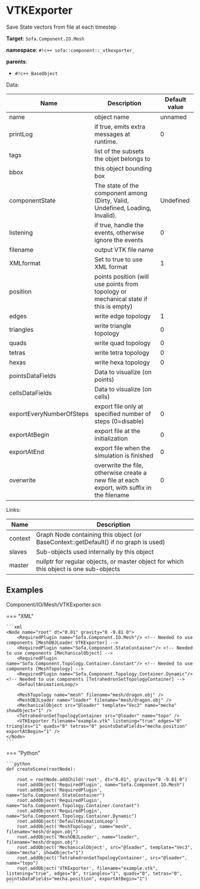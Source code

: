 # VTKExporter

Save State vectors from file at each timestep


__Target__: `Sofa.Component.IO.Mesh`

__namespace__: `#!c++ sofa::component::_vtkexporter_`

__parents__: 

- `#!c++ BaseObject`

Data: 

<table>
<thead>
    <tr>
        <th>Name</th>
        <th>Description</th>
        <th>Default value</th>
    </tr>
</thead>
<tbody>
	<tr>
		<td>name</td>
		<td>
object name
</td>
		<td>unnamed</td>
	</tr>
	<tr>
		<td>printLog</td>
		<td>
if true, emits extra messages at runtime.
</td>
		<td>0</td>
	</tr>
	<tr>
		<td>tags</td>
		<td>
list of the subsets the objet belongs to
</td>
		<td></td>
	</tr>
	<tr>
		<td>bbox</td>
		<td>
this object bounding box
</td>
		<td></td>
	</tr>
	<tr>
		<td>componentState</td>
		<td>
The state of the component among (Dirty, Valid, Undefined, Loading, Invalid).
</td>
		<td>Undefined</td>
	</tr>
	<tr>
		<td>listening</td>
		<td>
if true, handle the events, otherwise ignore the events
</td>
		<td>0</td>
	</tr>
	<tr>
		<td>filename</td>
		<td>
output VTK file name
</td>
		<td></td>
	</tr>
	<tr>
		<td>XMLformat</td>
		<td>
Set to true to use XML format
</td>
		<td>1</td>
	</tr>
	<tr>
		<td>position</td>
		<td>
points position (will use points from topology or mechanical state if this is empty)
</td>
		<td></td>
	</tr>
	<tr>
		<td>edges</td>
		<td>
write edge topology
</td>
		<td>1</td>
	</tr>
	<tr>
		<td>triangles</td>
		<td>
write triangle topology
</td>
		<td>0</td>
	</tr>
	<tr>
		<td>quads</td>
		<td>
write quad topology
</td>
		<td>0</td>
	</tr>
	<tr>
		<td>tetras</td>
		<td>
write tetra topology
</td>
		<td>0</td>
	</tr>
	<tr>
		<td>hexas</td>
		<td>
write hexa topology
</td>
		<td>0</td>
	</tr>
	<tr>
		<td>pointsDataFields</td>
		<td>
Data to visualize (on points)
</td>
		<td></td>
	</tr>
	<tr>
		<td>cellsDataFields</td>
		<td>
Data to visualize (on cells)
</td>
		<td></td>
	</tr>
	<tr>
		<td>exportEveryNumberOfSteps</td>
		<td>
export file only at specified number of steps (0=disable)
</td>
		<td>0</td>
	</tr>
	<tr>
		<td>exportAtBegin</td>
		<td>
export file at the initialization
</td>
		<td>0</td>
	</tr>
	<tr>
		<td>exportAtEnd</td>
		<td>
export file when the simulation is finished
</td>
		<td>0</td>
	</tr>
	<tr>
		<td>overwrite</td>
		<td>
overwrite the file, otherwise create a new file at each export, with suffix in the filename
</td>
		<td>0</td>
	</tr>

</tbody>
</table>

Links: 

| Name | Description |
| ---- | ----------- |
|context|Graph Node containing this object (or BaseContext::getDefault() if no graph is used)|
|slaves|Sub-objects used internally by this object|
|master|nullptr for regular objects, or master object for which this object is one sub-objects|



## Examples

Component/IO/Mesh/VTKExporter.scn

=== "XML"

    ```xml
    <Node name="root" dt="0.01" gravity="0 -9.81 0">
    	<RequiredPlugin name="Sofa.Component.IO.Mesh"/> <!-- Needed to use components [MeshOBJLoader VTKExporter] -->
    	<RequiredPlugin name="Sofa.Component.StateContainer"/> <!-- Needed to use components [MechanicalObject] -->
    	<RequiredPlugin name="Sofa.Component.Topology.Container.Constant"/> <!-- Needed to use components [MeshTopology] -->
    	<RequiredPlugin name="Sofa.Component.Topology.Container.Dynamic"/> <!-- Needed to use components [TetrahedronSetTopologyContainer] -->
    	<DefaultAnimationLoop/>
    
        <MeshTopology name="mesh" filename="mesh/dragon.obj" />
        <MeshOBJLoader name="loader" filename="mesh/dragon.obj" />
        <MechanicalObject src="@loader" template="Vec3" name="mecha" showObject="1" />
        <TetrahedronSetTopologyContainer src="@loader" name="topo" />
        <VTKExporter filename="example.vtk" listening="true" edges="0" triangles="1" quads="0" tetras="0" pointsDataFields="mecha.position" exportAtBegin="1" />
    </Node>
    ```

=== "Python"

    ```python
    def createScene(rootNode):

        root = rootNode.addChild('root', dt="0.01", gravity="0 -9.81 0")
        root.addObject('RequiredPlugin', name="Sofa.Component.IO.Mesh")
        root.addObject('RequiredPlugin', name="Sofa.Component.StateContainer")
        root.addObject('RequiredPlugin', name="Sofa.Component.Topology.Container.Constant")
        root.addObject('RequiredPlugin', name="Sofa.Component.Topology.Container.Dynamic")
        root.addObject('DefaultAnimationLoop')
        root.addObject('MeshTopology', name="mesh", filename="mesh/dragon.obj")
        root.addObject('MeshOBJLoader', name="loader", filename="mesh/dragon.obj")
        root.addObject('MechanicalObject', src="@loader", template="Vec3", name="mecha", showObject="1")
        root.addObject('TetrahedronSetTopologyContainer', src="@loader", name="topo")
        root.addObject('VTKExporter', filename="example.vtk", listening="true", edges="0", triangles="1", quads="0", tetras="0", pointsDataFields="mecha.position", exportAtBegin="1")
    ```

